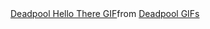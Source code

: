 <!DOCTYPE html>
<html lang="en">
  <head>
    <meta charset="UTF-8" />
    <meta name="viewport" content="width=device-width, initial-scale=1.0" />
  </head>
  <body>
    <div
      class="tenor-gif-embed"
      data-postid="13398003"
      data-share-method="host"
      data-aspect-ratio="1.78571"
      data-width="100%"
    >
      <a href="https://tenor.com/view/deadpool-hello-there-gif-13398003"
        >Deadpool Hello There GIF</a
      >from <a href="https://tenor.com/search/deadpool-gifs">Deadpool GIFs</a>
    </div>
    <script
      type="text/javascript"
      async
      src="https://tenor.com/embed.js"
    ></script>
  </body>
</html>
